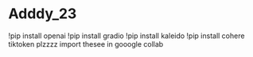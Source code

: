 # Adddy_23




!pip install openai
!pip install gradio
!pip install kaleido
!pip install cohere tiktoken
plzzzz import thesee in gooogle collab
